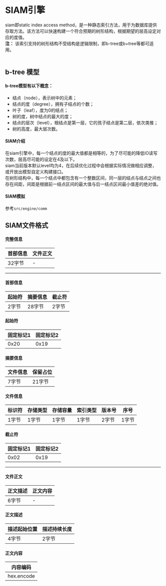 # SIAM引擎
siam即static index access method，是一种静态索引方法，用于为数据库提供存取方法。该方法可以快速构建一个符合预期的树形结构，根据期望的层高设定对应的度值。<br>
**注：** 该索引支持的树形结构不受结构是逻辑限制，即b-tree或b+tree等都可适用。
<br><br>
## b-tree 模型
#### b-tree模型有以下概念：<br>
* 结点（node），表示树中的元素；<br>
* 结点的度（degree），拥有子结点的个数；<br>
* 叶子（leaf），度为0的结点；<br>
* 树的度，树中结点的最大的度；<br>
* 结点的层次（level），根结点是第一层，它的孩子结点是第二层，依次类推；<br>
* 树的高度，最大层次数。

#### SIAM介绍
在siam引擎中，每一个结点的度的最大值都是相等的，为了尽可能的降低IO读写次数，层高尽可能的设定在4及以下。
<br>
siam当前版本默认level均为4，在后续优化过程中会根据实际情况做相应调整，或开放出模型自定义构建接口。
<br>
在树形结构中，每一个结点中都包含有一个整数区间，同一层的结点与结点之间也存在间距，间距是根据前一结点区间的最大值与后一结点区间最小值差的绝对值。
<br>

#### SIAM模拟
参考`src/engine/comm`

SIAM文件格式
------------
#### 完整信息
| 首部信息 | 文件正文 |
| ------ | ------ |
| 32字节 | - |


----------


#### 首部信息
| 起始符 | 摘要信息 | 截止符 |
| ------ | ------ | ------ |
| 2字节 | 28字节 | 2字节 |
#### 起始符
| 固定标记1 | 固定标记2 |
| ------ | ------ |
| 0x20 | 0x19 |
#### 摘要信息
| 文件信息 | 保留占位 | 
| ------ | ------ |
| 7字节 | 21字节 |
#### 文件信息
| 标识符 | 存储类型 | 存储容量 | 索引类型 | 版本号 | 序号 | 
| ------ | ------ | ------ | ------ | ------ | ------ |
| 1字节 | 1字节 | 1字节 | 1字节 | 2字节 | 1字节 |
#### 截止符
| 固定标记1 | 固定标记2 |
| ------ | ------ |
| 0x02 | 0x19 |


----------

#### 文件正文
| 正文描述 | 正文内容|
| ------ | ------ |
| 6字节 | - |
#### 正文描述
| 描述起始位置 | 描述持续长度|
| ------ | ------ |
| 4字节 | 2字节 |
#### 正文内容
| 内容编码 |
| ------ |
| hex.encode |
